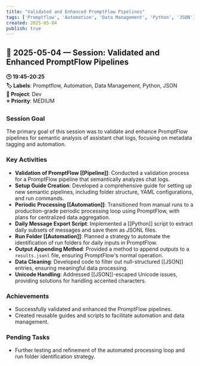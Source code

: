 ```yaml
---
title: "Validated and Enhanced PromptFlow Pipelines"
tags: ['Promptflow', 'Automation', 'Data Management', 'Python', 'JSON']
created: 2025-05-04
publish: true
---
```


## 📅 2025-05-04 — Session: Validated and Enhanced PromptFlow Pipelines

**🕒 19:45–20:25**  
**🏷️ Labels**: Promptflow, Automation, Data Management, Python, JSON  
**📂 Project**: Dev  
**⭐ Priority**: MEDIUM  


### Session Goal
The primary goal of this session was to validate and enhance PromptFlow pipelines for semantic analysis of assistant chat logs, focusing on metadata tagging and automation.

### Key Activities
- **Validation of PromptFlow [[Pipeline]]**: Conducted a validation process for a PromptFlow pipeline that semantically analyzes chat logs.
- **Setup Guide Creation**: Developed a comprehensive guide for setting up new semantic pipelines, including folder structure, YAML configurations, and run commands.
- **Periodic Processing [[Automation]]**: Transitioned from manual runs to a production-grade periodic processing loop using PromptFlow, with plans for centralized data aggregation.
- **Daily Message Export Script**: Implemented a [[Python]] script to extract daily subsets of messages and save them as JSONL files.
- **Run Folder [[Automation]]**: Planned a strategy to automate the identification of run folders for daily inputs in PromptFlow.
- **Output Appending Method**: Provided a method to append outputs to a `results.jsonl` file, ensuring PromptFlow's normal operation.
- **Data Cleaning**: Developed code to filter out null-structured [[JSON]] entries, ensuring meaningful data processing.
- **Unicode Handling**: Addressed [[JSON]]-escaped Unicode issues, providing solutions for handling accented characters.

### Achievements
- Successfully validated and enhanced the PromptFlow pipelines.
- Created reusable guides and scripts to facilitate automation and data management.

### Pending Tasks
- Further testing and refinement of the automated processing loop and run folder identification strategy.
